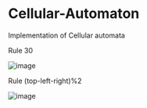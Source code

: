 # Cellular-Automaton
Implementation of Cellular automata 

Rule 30

![image](https://user-images.githubusercontent.com/45432533/207675143-159301b4-372a-4914-9960-5e653c7994cb.png)

Rule (top-left-right)%2

![image](https://user-images.githubusercontent.com/45432533/207675446-f4f6cf6c-5bbe-4990-ab93-4326114cdffe.png)
